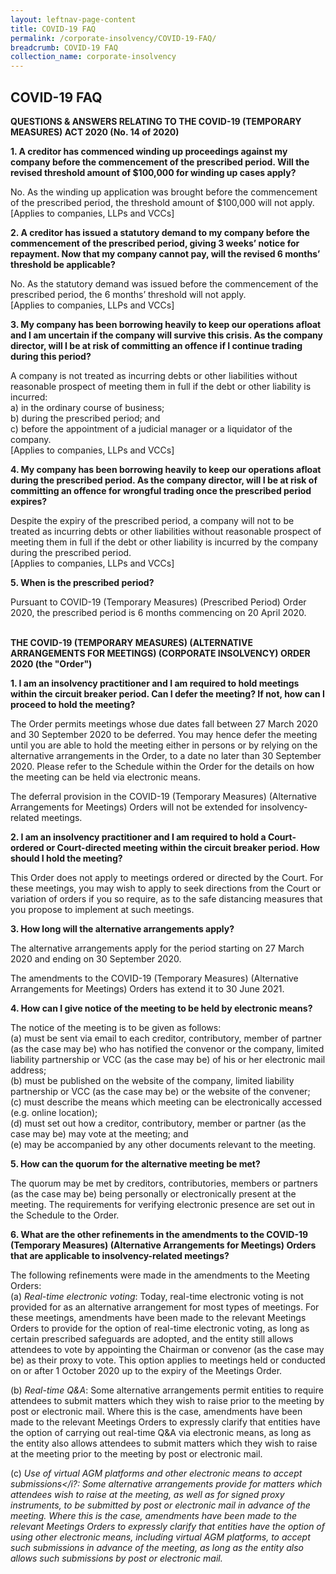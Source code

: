 ```yaml
---
layout: leftnav-page-content
title: COVID-19 FAQ
permalink: /corporate-insolvency/COVID-19-FAQ/
breadcrumb: COVID-19 FAQ
collection_name: corporate-insolvency
---
```


COVID-19 FAQ
---
**QUESTIONS & ANSWERS RELATING TO THE COVID-19 (TEMPORARY MEASURES) ACT 2020 (No. 14 of 2020)**<br>

**1. A creditor has commenced winding up proceedings against my company before the commencement of the prescribed period. Will the revised threshold amount of $100,000 for winding up cases apply?**<br>

No. As the winding up application was brought before the commencement of the prescribed period, the threshold amount of $100,000 will not apply. <br>
[Applies to companies, LLPs and VCCs]
<br>

**2. A creditor has issued a statutory demand to my company before the commencement of the prescribed period, giving 3 weeks’ notice for repayment.  Now that my company cannot pay, will the revised 6 months’ threshold be applicable?**<br>

No. As the statutory demand was issued before the commencement of the prescribed period, the 6 months’ threshold will not apply. <br>
[Applies to companies, LLPs and VCCs]
<br>

**3. My company has been borrowing heavily to keep our operations afloat and I am uncertain if the company will survive this crisis. As the company director, will I be at risk of committing an offence if I continue trading during this period?**<br>

A company is not treated as incurring debts or other liabilities without reasonable prospect of meeting them in full if the debt or other liability is incurred:<br>
a) in the ordinary course of business; <br>
b) during the prescribed period; and <br>
c) before the appointment of a judicial manager or a liquidator of the company. <br>
[Applies to companies, LLPs and VCCs]
<br>

**4. My company has been borrowing heavily to keep our operations afloat during the prescribed period. As the company director, will I be at risk of committing an offence for wrongful trading once the prescribed period expires?**<br>

Despite the expiry of the prescribed period, a company will not to be treated as incurring debts or other liabilities without reasonable prospect of meeting them in full if the debt or other liability is incurred by the company during the prescribed period.<br>
[Applies to companies, LLPs and VCCs]
<br>

**5. When is the prescribed period?**<br>

Pursuant to COVID-19 (Temporary Measures) (Prescribed Period) Order 2020, the prescribed period is 6 months commencing on 20 April 2020. 
<br>
<br>


**THE COVID-19 (TEMPORARY MEASURES) (ALTERNATIVE ARRANGEMENTS FOR MEETINGS) (CORPORATE INSOLVENCY) ORDER 2020 (the "Order")**<br>


**1. I am an insolvency practitioner and I am required to hold meetings within the circuit breaker period. Can I defer the meeting? If not, how can I proceed to hold the meeting?**<br>

The Order permits meetings whose due dates fall between 27 March 2020 and 30 September 2020 to be deferred. You may hence defer the meeting until you are able to hold the meeting either in persons or by relying on the alternative arrangements in the Order, to a date no later than 30 September 2020. Please refer to the Schedule within the Order for the details on how the meeting can be held via electronic means. <br>

The deferral provision in the COVID-19 (Temporary Measures) (Alternative Arrangements for Meetings) Orders will not be extended for insolvency-related meetings.
<br>

**2. I am an insolvency practitioner and I am required to hold a Court-ordered or Court-directed meeting within the circuit breaker period. How should I hold the meeting?**<br>

This Order does not apply to meetings ordered or directed by the Court. For these meetings, you may wish to apply to seek directions from the Court or variation of orders if you so require, as to the safe distancing measures that you propose to implement at such meetings.
<br>

**3. How long will the alternative arrangements apply?**<br>

The alternative arrangements apply for the period starting on 27 March 2020 and ending on 30 September 2020.<br>

The amendments to the COVID-19 (Temporary Measures) (Alternative Arrangements for Meetings) Orders has extend it to 30 June 2021.
<br>

**4. How can I give notice of the meeting to be held by electronic means?**<br>

The notice of the meeting is to be given as follows:<br>
(a) must be sent via email to each creditor, contributory, member of partner (as the case may be) who has notified the convenor or the company, limited liability partnership or VCC (as the case may be) of his or her electronic mail address;<br>
(b) must be published on the website of the company, limited liability partnership or VCC (as the case may be) or the website of the convener;<br>
(c) must describe the means which meeting can be electronically accessed (e.g. online location);<br>
(d) must set out how a creditor, contributory, member or partner (as the case may be) may vote at the meeting; and <br>
(e) may be accompanied by any other documents relevant to the meeting.
<br>

**5. How can the quorum for the alternative meeting be met?**<br>

The quorum may be met by creditors, contributories, members or partners (as the case may be) being personally or electronically present at the meeting. The requirements for verifying electronic presence are set out in the Schedule to the Order.
<br>

**6. What are the other refinements in the amendments to the COVID-19 (Temporary Measures) (Alternative Arrangements for Meetings) Orders that are applicable to insolvency-related meetings?**<br>

The following refinements were made in the amendments to the Meeting Orders: <br>
(a) <i>Real-time electronic voting</i>: Today, real-time electronic voting is not provided for as an alternative arrangement for most types of meetings. For these meetings, amendments have been made to the relevant Meetings Orders to provide for the option of real-time electronic voting, as long as certain prescribed safeguards are adopted, and the entity still allows attendees to vote by appointing the Chairman or convenor (as the case may be) as their proxy to vote. This option applies to meetings held or conducted on or after 1 October 2020 up to the expiry of the Meetings Order.<br>

(b) <i>Real-time Q&A</i>: Some alternative arrangements permit entities to require attendees to submit matters which they wish to raise prior to the meeting by post or electronic mail. Where this is the case, amendments have been made to the relevant Meetings Orders to expressly clarify that entities have the option of carrying out real-time Q&A via electronic means, as long as the entity also allows attendees to submit matters which they wish to raise at the meeting prior to the meeting by post or electronic mail.<br>

(c) <i>Use of virtual AGM platforms and other electronic means to accept submissions</i?: Some alternative arrangements provide for matters which attendees wish to raise at the meeting, as well as for signed proxy instruments, to be submitted by post or electronic mail in advance of the meeting. Where this is the case, amendments have been made to the relevant Meetings Orders to expressly clarify that entities have the option of using other electronic means, including virtual AGM platforms, to accept such submissions in advance of the meeting, as long as the entity also allows such submissions by post or electronic mail. <br>
<br>
